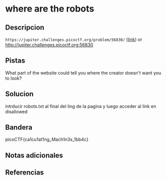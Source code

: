 # where are the robots


## Descripcion
`https://jupiter.challenges.picoctf.org/problem/56830/` ([link](https://jupiter.challenges.picoctf.org/problem/56830/)) or http://jupiter.challenges.picoctf.org:56830
## Pistas
What part of the website could tell you where the creator doesn't want you to look?
## Solucion
intrducir robots.txt al final del ling de la pagina y luego acceder al link en disallowed
## Bandera
picoCTF{ca1cu1at1ng_Mach1n3s_1bb4c}
## Notas adicionales


## Referencias
